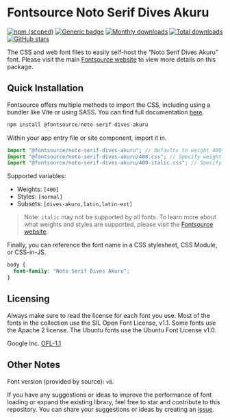 # Fontsource Noto Serif Dives Akuru

[![npm (scoped)](https://img.shields.io/npm/v/@fontsource/noto-serif-dives-akuru?color=brightgreen)](https://www.npmjs.com/package/@fontsource/noto-serif-dives-akuru) [![Generic badge](https://img.shields.io/badge/fontsource-passing-brightgreen)](https://github.com/fontsource/fontsource) [![Monthly downloads](https://badgen.net/npm/dm/@fontsource/noto-serif-dives-akuru)](https://github.com/fontsource/fontsource) [![Total downloads](https://badgen.net/npm/dt/@fontsource/noto-serif-dives-akuru)](https://github.com/fontsource/fontsource) [![GitHub stars](https://img.shields.io/github/stars/fontsource/fontsource.svg?style=social&label=Star)](https://github.com/fontsource/fontsource/stargazers)

The CSS and web font files to easily self-host the “Noto Serif Dives Akuru” font. Please visit the main [Fontsource website](https://fontsource.org/fonts/noto-serif-dives-akuru) to view more details on this package.

## Quick Installation

Fontsource offers multiple methods to import the CSS, including using a bundler like Vite or using SASS. You can find full documentation [here](https://fontsource.org/docs/getting-started/introduction).

```javascript
npm install @fontsource/noto-serif-dives-akuru
```

Within your app entry file or site component, import it in.

```javascript
import "@fontsource/noto-serif-dives-akuru"; // Defaults to weight 400
import "@fontsource/noto-serif-dives-akuru/400.css"; // Specify weight
import "@fontsource/noto-serif-dives-akuru/400-italic.css"; // Specify weight and style
```

Supported variables:
- Weights: `[400]`
- Styles: `[normal]`
- Subsets: `[dives-akuru,latin,latin-ext]`

> Note: `italic` may not be supported by all fonts. To learn more about what weights and styles are supported, please visit the [Fontsource website](https://fontsource.org/fonts/noto-serif-dives-akuru).

Finally, you can reference the font name in a CSS stylesheet, CSS Module, or CSS-in-JS.

```css
body {
  font-family: "Noto Serif Dives Akuru";
}
```

## Licensing
Always make sure to read the license for each font you use. Most of the fonts in the collection use the SIL Open Font License, v1.1. Some fonts use the Apache 2 license. The Ubuntu fonts use the Ubuntu Font License v1.0.

Google Inc.
[OFL-1.1](http://scripts.sil.org/OFL)

## Other Notes
Font version (provided by source): `v8`.

If you have any suggestions or ideas to improve the performance of font loading or expand the existing library, feel free to star and contribute to this repository. You can share your suggestions or ideas by creating an [issue](https://github.com/fontsource/fontsource/issues).